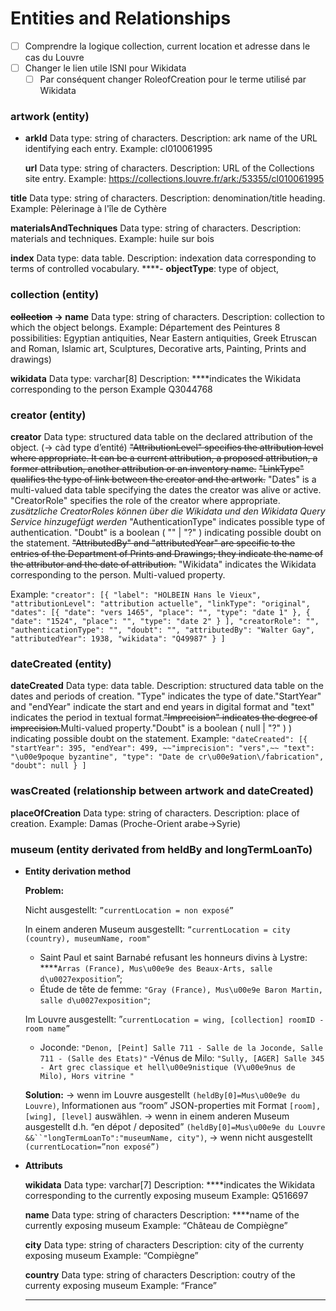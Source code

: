 # Entities and Relationships

- [ ]  Comprendre la logique collection, current location et adresse dans le cas du Louvre
- [ ]  Changer le lien utile ISNI pour Wikidata
    - [ ]  Par conséquent changer RoleofCreation pour le terme utilisé par Wikidata

### artwork (entity)

- **arkId**
Data type: string of characters.
Description: ark name of the URL identifying each entry.
Example: cl010061995
    
    **url**
    Data type: string of characters.
    Description: URL of the Collections site entry.
    Example: https://collections.louvre.fr/ark:/53355/cl010061995
    

**title**
Data type: string of characters.
Description: denomination/title heading.
Example: Pèlerinage à l'île de Cythère

**materialsAndTechniques**
Data type: string of characters.
Description: materials and techniques.
Example: huile sur bois

**index**
Data type: data table.
Description: indexation data corresponding to terms of controlled vocabulary.
****- **objectType**: type of object,

### collection (entity)

**~~collection~~ → name**
Data type: string of characters.
Description: collection to which the object belongs.
Example: Département des Peintures
8 possibilities: Egyptian antiquities, Near Eastern antiquities, Greek Etruscan and Roman, Islamic art, Sculptures, Decorative arts, Painting, Prints and drawings)

**wikidata**
Data type: varchar[8]
Description: ****indicates the Wikidata corresponding to the person
Example Q3044768

### creator (entity)

**creator**
Data type: structured data table on the declared attribution of the object. (→ càd type d’entité)
~~"AttributionLevel" specifies the attribution level where appropriate. It can be a current attribution, a proposed attribution, a former attribution, another attribution or an inventory name.~~
~~"LinkType" qualifies the type of link between the creator and the artwork.~~
"Dates" is a multi-valued data table specifying the dates the creator was alive or active.
"CreatorRole" specifies the role of the creator where appropriate. *zusätzliche CreatorRoles können über die Wikidata und den Wikidata Query Service hinzugefügt werden*
"AuthenticationType" indicates possible type of authentication.
"Doubt" is a boolean ( "" | "?" ) indicating possible doubt on the statement.
~~"AttributedBy" and "attributedYear" are specific to the entries of the Department of Prints and Drawings; they indicate the name of the attributor and the date of attribution.~~
"Wikidata" indicates the Wikidata corresponding to the person.
Multi-valued property.

Example: `"creator": [{
            "label": "HOLBEIN Hans le Vieux",
            "attributionLevel": "attribution actuelle",
            "linkType": "original",
            "dates": [{
                    "date": "vers 1465",
                    "place": "",
                    "type": "date 1"
                }, {
                    "date": "1524",
                    "place": "",
                    "type": "date 2"
                }
            ],
            "creatorRole": "",
            "authenticationType": "",
            "doubt": "",
            "attributedBy": "Walter Gay",
            "attributedYear": 1938,
            "wikidata": "Q49987"
        }
]`

### dateCreated (entity)

**dateCreated**
Data type: data table.
Description: structured data table on the dates and periods of creation.
"Type" indicates the type of date."StartYear" and "endYear" indicate the start and end years in digital format and "text" indicates the period in textual format.~~"Imprecision" indicates the degree of imprecision.~~Multi-valued property."Doubt" is a boolean ( null | "?" ) ) indicating possible doubt on the statement.
Example: `"dateCreated": [{
            "startYear": 395,
            "endYear": 499,
            ~~"imprecision": "vers",~~
            "text": "\u00e9poque byzantine",
            "type": "Date de cr\u00e9ation\/fabrication",
            "doubt": null
        }
    ]`

### wasCreated (relationship between artwork and dateCreated)

**placeOfCreation**
Data type: string of characters.
Description: place of creation.
Example: Damas (Proche-Orient arabe->Syrie)

### museum (entity derivated from heldBy and longTermLoanTo)

- **Entity derivation method**
    
    **Problem:**
    
    Nicht ausgestellt: `”currentLocation = non exposé”`
    
    In einem anderen Museum ausgestellt: 
    `”currentLocation = city (country), museumName, room"`
    - Saint Paul et saint Barnabé refusant les honneurs divins à Lystre: ****`Arras (France), Mus\u00e9e des Beaux-Arts, salle d\u0027exposition`”; 
    - Étude de tête de femme: `"Gray (France), Mus\u00e9e Baron Martin, salle d\u0027exposition"`;
    
    Im Louvre ausgestellt:
    ”`currentLocation = wing, [collection] roomID - room name”`
    - Joconde: `"Denon, [Peint] Salle 711 - Salle de la Joconde, Salle 711 - (Salle des Etats)"`
    -Vénus de Milo: `"Sully, [AGER] Salle 345 - Art grec classique et hell\u00e9nistique (V\u00e9nus de Milo), Hors vitrine "`
    
    **Solution:**
    → wenn im Louvre ausgestellt `(heldBy[0]=Mus\u00e9e du Louvre)`, Informationen aus “room” JSON-properties mit Format `[room], [wing], [level]` auswählen.
    → wenn in einem anderen Museum ausgestellt d.h. “en dépot / deposited” `(heldBy[0]=Mus\u00e9e du Louvre &&``"longTermLoanTo":"museumName, city")`, 
    → wenn nicht ausgestellt `(currentLocation=”non exposé”)`
    
- **Attributs**
    
    **wikidata**
    Data type: varchar[7]
    Description: ****indicates the Wikidata corresponding to the currently exposing museum
    Example: Q516697
    
    **name**
    Data type: string of characters
    Description: ****name of the currently exposing museum
    Example: “Château de Compiègne”
    
    **city**
    Data type: string of characters
    Description: city of the currenty exposing museum
    Example: “Compiègne”
    
    **country**
    Data type: string of characters
    Description: coutry of the currenty exposing museum
    Example: “France”
    ****